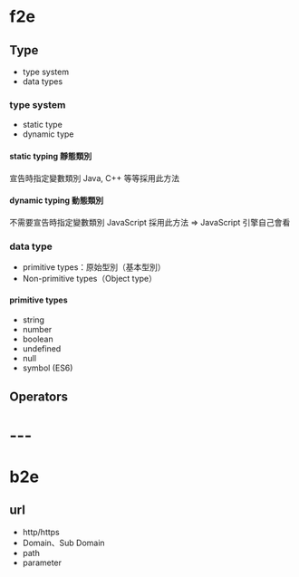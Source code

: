# f2e

## Type
- type system
- data types
### type system
- static type
- dynamic type
#### static typing 靜態類別
宣告時指定變數類別
Java, C++ 等等採用此方法
#### dynamic typing 動態類別
不需要宣告時指定變數類別
JavaScript 採用此方法
=> JavaScript 引擎自己會看

### data type
- primitive types：原始型別（基本型別）
- Non-primitive types（Object type）

#### primitive types
- string
- number
- boolean
- undefined
- null
- symbol (ES6)

## Operators

# ---

# b2e

## url
- http/https
- Domain、Sub Domain
- path
- parameter

## 
